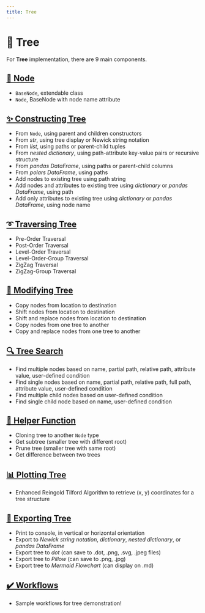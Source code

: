 ```yaml
---
title: Tree
---
```


# 🌲 Tree

For **Tree** implementation, there are 9 main components.

## [**🌺 Node**](bigtree/node/index.md)
- ``BaseNode``, extendable class
- ``Node``, BaseNode with node name attribute

## [**✨ Constructing Tree**](bigtree/tree/construct.md)
- From `Node`, using parent and children constructors
- From *str*, using tree display or Newick string notation
- From *list*, using paths or parent-child tuples
- From *nested dictionary*, using path-attribute key-value pairs or recursive structure
- From *pandas DataFrame*, using paths or parent-child columns
- From *polars DataFrame*, using paths
- Add nodes to existing tree using path string
- Add nodes and attributes to existing tree using *dictionary* or *pandas DataFrame*, using path
- Add only attributes to existing tree using *dictionary* or *pandas DataFrame*, using node name

## [**➰ Traversing Tree**](bigtree/utils/iterators.md)
- Pre-Order Traversal
- Post-Order Traversal
- Level-Order Traversal
- Level-Order-Group Traversal
- ZigZag Traversal
- ZigZag-Group Traversal

## [**📝 Modifying Tree**](bigtree/tree/modify.md)
- Copy nodes from location to destination
- Shift nodes from location to destination
- Shift and replace nodes from location to destination
- Copy nodes from one tree to another
- Copy and replace nodes from one tree to another

## [**🔍 Tree Search**](bigtree/tree/search.md)
- Find multiple nodes based on name, partial path, relative path, attribute value, user-defined condition
- Find single nodes based on name, partial path, relative path, full path, attribute value, user-defined condition
- Find multiple child nodes based on user-defined condition
- Find single child node based on name, user-defined condition

## [**🔧 Helper Function**](bigtree/tree/helper.md)
- Cloning tree to another `Node` type
- Get subtree (smaller tree with different root)
- Prune tree (smaller tree with same root)
- Get difference between two trees

## [**📊 Plotting Tree**](bigtree/utils/plot.md)
- Enhanced Reingold Tilford Algorithm to retrieve (x, y) coordinates for a tree structure

## [**🔨 Exporting Tree**](bigtree/tree/export.md)
- Print to console, in vertical or horizontal orientation
- Export to *Newick string notation*, *dictionary*, *nested dictionary*, or *pandas DataFrame*
- Export tree to *dot* (can save to .dot, .png, .svg, .jpeg files)
- Export tree to *Pillow* (can save to .png, .jpg)
- Export tree to *Mermaid Flowchart* (can display on .md)

## [**✔️ Workflows**](bigtree/workflows/index.md)
- Sample workflows for tree demonstration!

